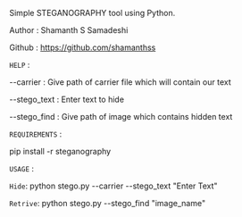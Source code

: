 Simple STEGANOGRAPHY tool using Python.

Author : Shamanth S Samadeshi

Github : https://github.com/shamanthss


``HELP`` :

 --carrier    : Give path of carrier file which will contain our text

 --stego_text : Enter text to hide

 --stego_find : Give path of image which contains hidden text



``REQUIREMENTS`` :
 
 pip install -r steganography 


``USAGE`` : 

`Hide`: python stego.py --carrier --stego_text "Enter Text"

`Retrive`: python stego.py --stego_find "image_name"
